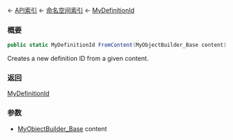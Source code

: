 ← [API索引](Api-Index) ← [命名空间索引](Namespace-Index) ← [MyDefinitionId](VRage.Game.MyDefinitionId)

### 概要

```csharp
public static MyDefinitionId FromContent(MyObjectBuilder_Base content)
```

Creates a new definition ID from a given content.

### 返回

[MyDefinitionId](VRage.Game.MyDefinitionId)



### 参数

* [MyObjectBuilder_Base](VRage.ObjectBuilders.MyObjectBuilder_Base) content
